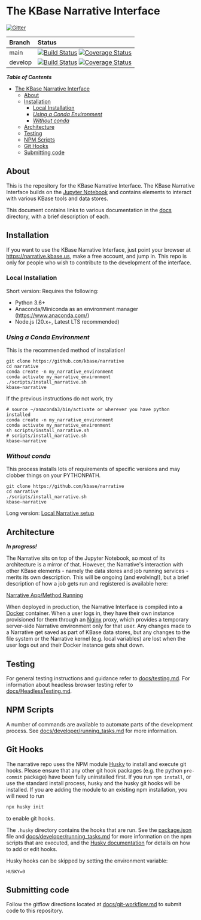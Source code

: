 # The KBase Narrative Interface

[![Gitter](https://badges.gitter.im/Join%20Chat.svg)](https://gitter.im/kbase/narrative?utm_source=badge&utm_medium=badge&utm_campaign=pr-badge&utm_content=badge)

| Branch | Status |
| :--- | :--- |
| main | [![Build Status](https://travis-ci.org/kbase/narrative.svg?branch=main)](https://travis-ci.org/kbase/narrative) [![Coverage Status](https://coveralls.io/repos/kbase/narrative/badge.svg?branch=main)](https://coveralls.io/r/kbase/narrative?branch=main) |
| develop | [![Build Status](https://travis-ci.org/kbase/narrative.svg?branch=develop)](https://travis-ci.org/kbase/narrative) [![Coverage Status](https://coveralls.io/repos/kbase/narrative/badge.svg?branch=develop)](https://coveralls.io/r/kbase/narrative?branch=develop)|

***Table of Contents***

- [The KBase Narrative Interface](#the-kbase-narrative-interface)
  - [About](#about)
  - [Installation](#installation)
    - [Local Installation](#local-installation)
    - [*Using a Conda Environment*](#using-a-conda-environment)
    - [*Without conda*](#without-conda)
  - [Architecture](#architecture)
  - [Testing](#testing)
  - [NPM Scripts](#npm-scripts)
  - [Git Hooks](#git-hooks)
  - [Submitting code](#submitting-code)

## About

This is the repository for the KBase Narrative Interface. The KBase Narrative Interface builds on the [Jupyter Notebook](http://jupyter.org) and contains elements to interact with various KBase tools and data stores.

This document contains links to various documentation in the [docs](docs) directory, with a brief description of each.

## Installation

If you want to use the KBase Narrative Interface, just point your browser at https://narrative.kbase.us, make a free account, and jump in. This repo is only for people who wish to contribute to the development of the interface.

### Local Installation

Short version:
Requires the following:

-   Python 3.6+
-   Anaconda/Miniconda as an environment manager (<https://www.anaconda.com/>)
-   Node.js (20.x+, Latest LTS recommended)

### *Using a Conda Environment*

This is the recommended method of installation!

```
git clone https://github.com/kbase/narrative
cd narrative
conda create -n my_narrative_environment
conda activate my_narrative_environment
./scripts/install_narrative.sh
kbase-narrative
```

If the previous instructions do not work, try

```
# source ~/anaconda3/bin/activate or wherever you have python installed
conda create -n my_narrative_environment
conda activate my_narrative_environment
sh scripts/install_narrative.sh
# scripts/install_narrative.sh
kbase-narrative
```

### *Without conda*

This process installs lots of requirements of specific versions and may clobber things on your PYTHONPATH.

```
git clone https://github.com/kbase/narrative
cd narrative
./scripts/install_narrative.sh
kbase-narrative
```

Long version: [Local Narrative setup](docs/install/local_install.md)

## Architecture

***In progress!***

The Narrative sits on top of the Jupyter Notebook, so most of its architecture is a mirror of that. However, the Narrative's interaction with other KBase elements - namely the data stores and job running services - merits its own description. This will be ongoing (and evolving!), but a brief description of how a job gets run and registered is available here:

[Narrative App/Method Running](docs/developer/narrative_app_error_states.md)

When deployed in production, the Narrative Interface is compiled into a [Docker](https://www.docker.com) container. When a user logs in, they have their own instance provisioned for them through an [Nginx](http://nginx.org) proxy, which provides a temporary server-side Narrative environment only for that user. Any changes made to a Narrative get saved as part of KBase data stores, but any changes to the file system or the Narrative kernel (e.g. local variables) are lost when the user logs out and their Docker instance gets shut down.

## Testing

For general testing instructions and guidance refer to [docs/testing.md](docs/testing.md). For information about headless browser testing refer to [docs/HeadlessTesting.md](docs/HeadlessTesting.md).

## NPM Scripts

A number of commands are available to automate parts of the development process. See [docs/developer/running_tasks.md](docs/developer/running_tasks.md) for more information.

## Git Hooks

The narrative repo uses the NPM module [Husky](https://www.npmjs.com/package/husky) to install and execute git hooks. Please ensure that any other git hook packages (e.g. the python `pre-commit` package) have been fully uninstalled first. If you run `npm install`, or use the standard install process, husky and the husky git hooks will be installed. If you are adding the module to an existing npm installation, you will need to run

```js
npx husky init
```

to enable git hooks.

The `.husky` directory contains the hooks that are run. See the [package.json](package.json) file and [docs/developer/running_tasks.md](docs/developer/running_tasks.md) for more information on the npm scripts that are executed, and the [Husky documentation](https://typicode.github.io/husky/) for details on how to add or edit hooks.

Husky hooks can be skipped by setting the environment variable:

```
HUSKY=0
```

## Submitting code

Follow the gitflow directions located at [docs/git-workflow.md](docs/git-workflow.md) to submit code to this repository.
